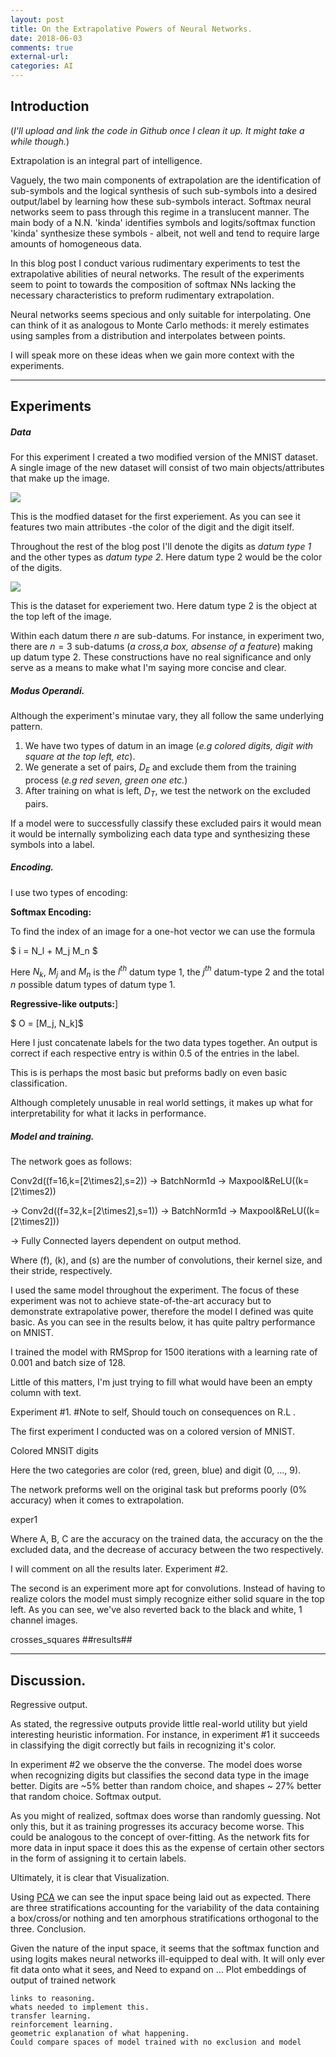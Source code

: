 ```yaml
---
layout: post
title: On the Extrapolative Powers of Neural Networks.
date: 2018-06-03
comments: true
external-url:
categories: AI
---
```



## Introduction

(*I'll upload and link the code in Github once I clean it up. It might take a while though.*)


Extrapolation is an integral part of intelligence.

Vaguely, the two main components of extrapolation are the identification of sub-symbols and the logical synthesis of such sub-symbols into a desired output/label by learning how these sub-symbols interact.
	Softmax neural networks seem to pass through this regime in a translucent manner. The main body of a N.N. 'kinda' identifies symbols and logits/softmax function 'kinda' synthesize these 
symbols - albeit, not well and tend to require large amounts of homogeneous data. 

In this blog post I conduct various rudimentary experiments to test the extrapolative abilities of neural networks. The result of the experiments seem to point to towards the composition of softmax NNs lacking
the necessary characteristics to preform rudimentary extrapolation. 

Neural networks seems specious and only suitable for interpolating. One can think of it as analogous to Monte Carlo methods: it merely estimates using samples from a distribution and interpolates between 
points.

I will speak more on these ideas when we gain more context with the experiments.

___

## Experiments

##### Data
For this experiment I created a two modified version of the MNIST dataset. A single image of the new dataset will consist of two main objects/attributes that make up the image. 


![]({{site.url}}/assets/color_digits_50p.jpg)


This is the modfied dataset for the first experiement. As you can see it features two main attributes -the color of the digit and the digit itself.

Throughout the rest of the blog post I'll denote the digits as *datum type 1* and the other types as *datum type 2*. Here datum type 2 would be the color of the digits.


![]({{site.url}}/assets/cross_squares_50p.jpg)


This is the dataset for experiement two. Here datum type 2 is the object at the top left of the image. 

Within each datum there $n$ are sub-datums. For instance, in experiment two, there are $n=3$ sub-datums \(*a cross,a box, absense of a feature*\) making up datum type 2.
These constructions have no real significance and only serve as a means to make what I'm saying more concise and clear.

##### Modus Operandi.

Although the experiment's minutae vary, they all follow the same underlying pattern.

1. We have two types of datum in an image (*e.g colored digits, digit with square at the top left, etc*).
2. We generate a set of pairs, $D_E$ and exclude them from the training process (*e.g red seven, green one etc.*)
3. After training on what is left, $D_T$, we test the network on the excluded pairs.

If a model were to successfully classify these excluded pairs it would mean it would be internally symbolizing each data type and synthesizing these symbols into a label.

##### Encoding.

I use two types of encoding:

__Softmax Encoding:__


To find the index of an image for a one-hot vector we can use the formula

$ i = N_l + M_j  M_n $ 

Here $N_k$, $M_j$ and $M_n$ is the $l^{th}$ datum type 1, the $j^{th}$ datum-type 2 and the total $n$ possible datum types of datum type 1.

__Regressive-like outputs:__]

$ O = [M_j, N_k]$

Here I just concatenate labels for the two data types together. An output is correct if each respective entry is within 0.5 of the entries in the label.

This is is perhaps the most basic but preforms badly on even basic classification.

Although completely unusable in real world settings, it makes up what for interpretability  for what it lacks in performance.

##### Model and training.

The network goes as follows:


Conv2d\((f=16,k=[2\times2],s=2\)) $\rightarrow$ BatchNorm1d $\rightarrow$ Maxpool&ReLU\((k=[2\times2\))

$\rightarrow$ Conv2d\((f=32,k=[2\times2],s=1\)) $\rightarrow$ BatchNorm1d $\rightarrow$ Maxpool&ReLU\((k=[2\times2]\)) 

$\rightarrow$ Fully Connected layers dependent on output method.

Where (f), (k), and (s) are the number of convolutions, their kernel size, and their stride, respectively.

I used the same model throughout the experiment. The focus of these experiment was not to achieve state-of-the-art accuracy but to demonstrate extrapolative power, 
therefore the model I defined was quite basic. As you can see in the results below, it has quite paltry performance on MNIST.

I trained the model with RMSprop for 1500 iterations with a learning rate of 0.001 and batch size of 128.

Little of this matters, I'm just trying to fill what would have been an empty column with text.
 
 
Experiment #1.  #Note to self, Should touch on consequences on R.L .

The first experiment I conducted was on a colored version of MNIST.

Colored MNSIT digits

Here the two categories are color (red, green, blue) and digit (0, ..., 9).

The network preforms well on the original task but preforms poorly (0% accuracy) when it comes to extrapolation.

exper1

Where A, B, C are the accuracy on the trained data, the accuracy on the the excluded data, and the decrease of accuracy between the two respectively.

I will comment on all the results later.
Experiment #2.

The second is an experiment more apt for convolutions. Instead of having to realize colors the model must simply recognize either solid square in the top left. As you can see, we've also reverted back to the black and white, 1 channel images.

crosses_squares
	##results##

___

## Discussion.
Regressive output.

As stated, the regressive outputs provide little real-world utility but yield interesting heuristic information. For instance, in experiment #1 it succeeds in classifying the digit correctly but fails in recognizing it's color.

In experiment #2 we observe the the converse. The model does worse when recognizing digits but classifies the second data type in the image better. Digits are ~5% better than random choice, and shapes ~ 27% better that random choice.
Softmax output.

As you might of realized, softmax does worse than randomly guessing. Not only this, but it as training progresses its accuracy become worse. This could be analogous to the concept of over-fitting. As the network fits for more data in input space it does this as the expense of certain other sectors in the form of assigning it to certain labels.

Ultimately, it is clear that
Visualization.

Using [PCA](https://plot.ly/~danielg00/6.embed) we can see the input space being laid out as expected. There are three stratifications accounting for the variability of the data containing a box/cross/or nothing and ten amorphous stratifications orthogonal to the three.
Conclusion.

Given the nature of the input space, it seems that the softmax function and using logits makes neural networks ill-equipped to deal with. It will only ever fit data onto what it sees, and
Need to expand on ... Plot embeddings of output of trained network

    links to reasoning.
    whats needed to implement this.
    transfer learning.
    reinforcement learning.
    geometric explanation of what happening.
    Could compare spaces of model trained with no exclusion and model

